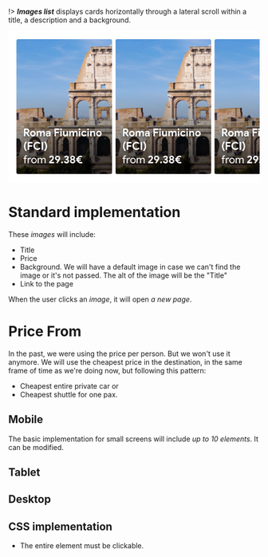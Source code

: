 !> ***Images list*** displays cards horizontally through a lateral scroll within a title, a description and a background.

![Reviews brief image](imagesList.png)

# Standard implementation

These _images_ will include:
 - Title
 - Price
 - Background. We will have a default image in case we can't find the image or it's not passed. The alt of the image will be the "Title"
 - Link to the page

When the user clicks an _image_, it will open _a new page_.

# Price From
In the past, we were using the price per person. But we won't use it anymore.
We will use the cheapest price in the destination, in the same frame of time as we're doing now, but following this pattern:
 - Cheapest entire private car or
 - Cheapest shuttle for one pax.
 
## Mobile
The basic implementation for small screens will include _up to 10 elements_. It can be modified.

## Tablet
## Desktop


## CSS implementation
 - The entire element must be clickable.